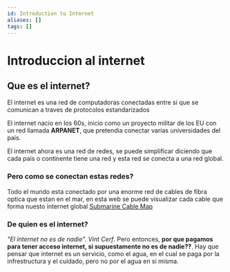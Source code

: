 ```yaml
---
id: Introduction to Internet
aliases: []
tags: []
---
```



# Introduccion al internet

## Que es el internet?
El internet es una red de computadoras conectadas entre si que se comunican a traves de protocolos estandarizados

El internet nacio en los 60s, inicio como un proyecto militar de los EU con un red llamada __ARPANET__, que pretendia conectar varias universidades del pais. 

El internet ahora es una red de redes, se puede simplificar diciendo que cada pais o continente tiene una red y esta red se conecta a una red global.

### Pero como se conectan estas redes?
Todo el mundo esta conectado por una enorme red de cables de fibra optica que estan en el mar, en esta web se puede visualizar cada cable que forma nuesto internet global
[Submarine Cable Map](https://www.submarinecablemap.com/)


### De quien es el internet?
*"El internet no es de nadie". Vint Cerf*.
Pero entonces, __por que pagamos para tener acceso internet, si supuestamente no es de nadie??__.
Hay que pensar que internet es un servicio, como el agua, en el cual se paga por la infrestructura y el cuidado, pero no por el agua en si misma.

